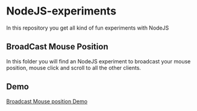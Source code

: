 NodeJS-experiments
=========
In this repository you get all kind of fun experiments with NodeJS

BroadCast Mouse Position
----

In this folder you will find an NodeJS experiment to broadcast your mouse position, mouse click and scroll to all the other clients.

Demo
----
[Broadcast Mouse position Demo](http://dutchprogrammer.nl:9002/)

